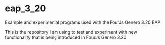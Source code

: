 # eap_3_20
Example and experimental programs used with the FourJs Genero 3.20 EAP

This is the repository I am using to test and experiment with new functionality that is being introduced in FourJs Genero 3.20
